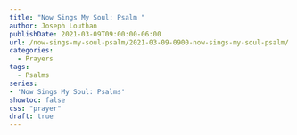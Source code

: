 ```yaml
---
title: "Now Sings My Soul: Psalm "
author: Joseph Louthan
publishDate: 2021-03-09T09:00:00-06:00
url: /now-sings-my-soul-psalm/2021-03-09-0900-now-sings-my-soul-psalm/
categories:
  - Prayers
tags:
  - Psalms
series:
- 'Now Sings My Soul: Psalms'
showtoc: false
css: "prayer"
draft: true
---
```

<div style="font-variant: small-caps;">

</div>

```text

```